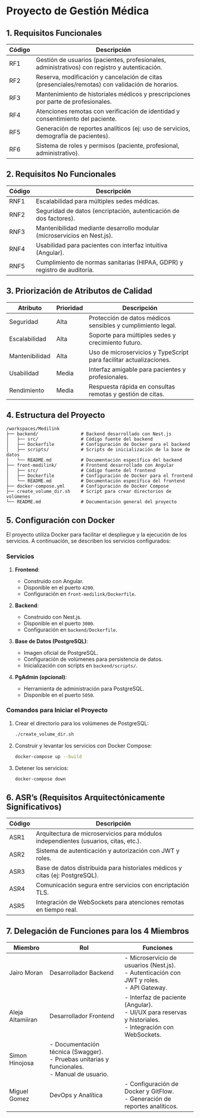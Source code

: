# Proyecto de Gestión Médica

## 1. Requisitos Funcionales

| Código | Descripción |
|--------|-------------|
| RF1    | Gestión de usuarios (pacientes, profesionales, administrativos) con registro y autenticación. |
| RF2    | Reserva, modificación y cancelación de citas (presenciales/remotas) con validación de horarios. |
| RF3    | Mantenimiento de historiales médicos y prescripciones por parte de profesionales. |
| RF4    | Atenciones remotas con verificación de identidad y consentimiento del paciente. |
| RF5    | Generación de reportes analíticos (ej: uso de servicios, demografía de pacientes). |
| RF6    | Sistema de roles y permisos (paciente, profesional, administrativo). |

## 2. Requisitos No Funcionales

| Código | Descripción |
|--------|-------------|
| RNF1   | Escalabilidad para múltiples sedes médicas. |
| RNF2   | Seguridad de datos (encriptación, autenticación de dos factores). |
| RNF3   | Mantenibilidad mediante desarrollo modular (microservicios en Nest.js). |
| RNF4   | Usabilidad para pacientes con interfaz intuitiva (Angular). |
| RNF5   | Cumplimiento de normas sanitarias (HIPAA, GDPR) y registro de auditoría. |

## 3. Priorización de Atributos de Calidad

| Atributo       | Prioridad | Descripción |
|----------------|-----------|-------------|
| Seguridad      | Alta      | Protección de datos médicos sensibles y cumplimiento legal. |
| Escalabilidad  | Alta      | Soporte para múltiples sedes y crecimiento futuro. |
| Mantenibilidad | Alta      | Uso de microservicios y TypeScript para facilitar actualizaciones. |
| Usabilidad     | Media     | Interfaz amigable para pacientes y profesionales. |
| Rendimiento    | Media     | Respuesta rápida en consultas remotas y gestión de citas. |

## 4. Estructura del Proyecto

```
/workspaces/Medilink
├── backend/                # Backend desarrollado con Nest.js
│   ├── src/                # Código fuente del backend
│   ├── Dockerfile          # Configuración de Docker para el backend
│   ├── scripts/            # Scripts de inicialización de la base de datos
│   └── README.md           # Documentación específica del backend
├── front-medilink/         # Frontend desarrollado con Angular
│   ├── src/                # Código fuente del frontend
│   ├── Dockerfile          # Configuración de Docker para el frontend
│   └── README.md           # Documentación específica del frontend
├── docker-compose.yml      # Configuración de Docker Compose
├── create_volume_dir.sh    # Script para crear directorios de volúmenes
└── README.md               # Documentación general del proyecto
```

## 5. Configuración con Docker

El proyecto utiliza Docker para facilitar el despliegue y la ejecución de los servicios. A continuación, se describen los servicios configurados:

### Servicios

1. **Frontend**:
   - Construido con Angular.
   - Disponible en el puerto `4200`.
   - Configuración en `front-medilink/Dockerfile`.

2. **Backend**:
   - Construido con Nest.js.
   - Disponible en el puerto `3000`.
   - Configuración en `backend/Dockerfile`.

3. **Base de Datos (PostgreSQL)**:
   - Imagen oficial de PostgreSQL.
   - Configuración de volúmenes para persistencia de datos.
   - Inicialización con scripts en `backend/scripts/`.

4. **PgAdmin (opcional)**:
   - Herramienta de administración para PostgreSQL.
   - Disponible en el puerto `5050`.

### Comandos para Iniciar el Proyecto

1. Crear el directorio para los volúmenes de PostgreSQL:
   ```bash
   ./create_volume_dir.sh
   ```

2. Construir y levantar los servicios con Docker Compose:
   ```bash
   docker-compose up --build
   ```

3. Detener los servicios:
   ```bash
   docker-compose down
   ```

## 6. ASR’s (Requisitos Arquitectónicamente Significativos)

| Código | Descripción |
|--------|-------------|
| ASR1   | Arquitectura de microservicios para módulos independientes (usuarios, citas, etc.). |
| ASR2   | Sistema de autenticación y autorización con JWT y roles. |
| ASR3   | Base de datos distribuida para historiales médicos y citas (ej: PostgreSQL). |
| ASR4   | Comunicación segura entre servicios con encriptación TLS. |
| ASR5   | Integración de WebSockets para atenciones remotas en tiempo real. |

## 7. Delegación de Funciones para los 4 Miembros

| Miembro   | Rol                   | Funciones |
|-----------|------------------------|-----------|
| Jairo Moran | Desarrollador Backend   | - Microservicio de usuarios (Nest.js).<br>- Autenticación con JWT y roles.<br>- API Gateway. |
| Aleja Altamiiran | Desarrollador Frontend  | - Interfaz de paciente (Angular).<br>- UI/UX para reservas y historiales.<br>- Integración con WebSockets. |
| Simon Hinojosa  | - Documentación técnica (Swagger).<br>- Pruebas unitarias y funcionales.<br>- Manual de usuario. |
| Miguel Gomez | DevOps y Analítica      | - Configuración de Docker y GitFlow.<br>- Generación de reportes analíticos. |

